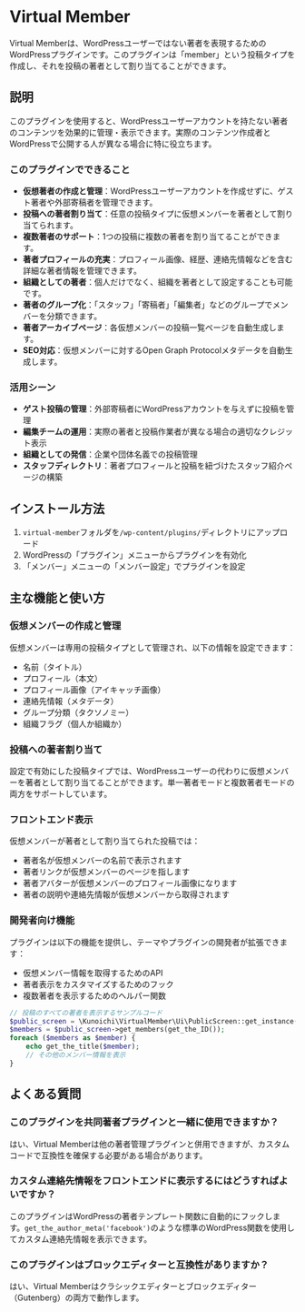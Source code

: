 # Virtual Member

Virtual Memberは、WordPressユーザーではない著者を表現するためのWordPressプラグインです。このプラグインは「member」という投稿タイプを作成し、それを投稿の著者として割り当てることができます。

## 説明

このプラグインを使用すると、WordPressユーザーアカウントを持たない著者のコンテンツを効果的に管理・表示できます。実際のコンテンツ作成者とWordPressで公開する人が異なる場合に特に役立ちます。

### このプラグインでできること

- **仮想著者の作成と管理**：WordPressユーザーアカウントを作成せずに、ゲスト著者や外部寄稿者を管理できます。
- **投稿への著者割り当て**：任意の投稿タイプに仮想メンバーを著者として割り当てられます。
- **複数著者のサポート**：1つの投稿に複数の著者を割り当てることができます。
- **著者プロフィールの充実**：プロフィール画像、経歴、連絡先情報などを含む詳細な著者情報を管理できます。
- **組織としての著者**：個人だけでなく、組織を著者として設定することも可能です。
- **著者のグループ化**：「スタッフ」「寄稿者」「編集者」などのグループでメンバーを分類できます。
- **著者アーカイブページ**：各仮想メンバーの投稿一覧ページを自動生成します。
- **SEO対応**：仮想メンバーに対するOpen Graph Protocolメタデータを自動生成します。

### 活用シーン

- **ゲスト投稿の管理**：外部寄稿者にWordPressアカウントを与えずに投稿を管理
- **編集チームの運用**：実際の著者と投稿作業者が異なる場合の適切なクレジット表示
- **組織としての発信**：企業や団体名義での投稿管理
- **スタッフディレクトリ**：著者プロフィールと投稿を紐づけたスタッフ紹介ページの構築

## インストール方法

1. `virtual-member`フォルダを`/wp-content/plugins/`ディレクトリにアップロード
2. WordPressの「プラグイン」メニューからプラグインを有効化
3. 「メンバー」メニューの「メンバー設定」でプラグインを設定

## 主な機能と使い方

### 仮想メンバーの作成と管理

仮想メンバーは専用の投稿タイプとして管理され、以下の情報を設定できます：

- 名前（タイトル）
- プロフィール（本文）
- プロフィール画像（アイキャッチ画像）
- 連絡先情報（メタデータ）
- グループ分類（タクソノミー）
- 組織フラグ（個人か組織か）

### 投稿への著者割り当て

設定で有効にした投稿タイプでは、WordPressユーザーの代わりに仮想メンバーを著者として割り当てることができます。単一著者モードと複数著者モードの両方をサポートしています。

### フロントエンド表示

仮想メンバーが著者として割り当てられた投稿では：

- 著者名が仮想メンバーの名前で表示されます
- 著者リンクが仮想メンバーのページを指します
- 著者アバターが仮想メンバーのプロフィール画像になります
- 著者の説明や連絡先情報が仮想メンバーから取得されます

### 開発者向け機能

プラグインは以下の機能を提供し、テーマやプラグインの開発者が拡張できます：

- 仮想メンバー情報を取得するためのAPI
- 著者表示をカスタマイズするためのフック
- 複数著者を表示するためのヘルパー関数

```php
// 投稿のすべての著者を表示するサンプルコード
$public_screen = \Kunoichi\VirtualMember\Ui\PublicScreen::get_instance();
$members = $public_screen->get_members(get_the_ID());
foreach ($members as $member) {
    echo get_the_title($member);
    // その他のメンバー情報を表示
}
```

## よくある質問

### このプラグインを共同著者プラグインと一緒に使用できますか？

はい、Virtual Memberは他の著者管理プラグインと併用できますが、カスタムコードで互換性を確保する必要がある場合があります。

### カスタム連絡先情報をフロントエンドに表示するにはどうすればよいですか？

このプラグインはWordPressの著者テンプレート関数に自動的にフックします。`get_the_author_meta('facebook')`のような標準のWordPress関数を使用してカスタム連絡先情報を表示できます。

### このプラグインはブロックエディターと互換性がありますか？

はい、Virtual Memberはクラシックエディターとブロックエディター（Gutenberg）の両方で動作します。
